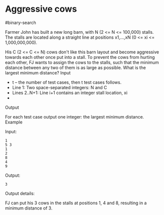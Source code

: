 # Aggressive cows
#binary-search

Farmer John has built a new long barn, with N (2 <= N <= 100,000) stalls. The stalls are located along a straight line at positions x1,...,xN (0 <= xi <= 1,000,000,000).

His C (2 <= C <= N) cows don't like this barn layout and become aggressive towards each other once put into a stall. To prevent the cows from hurting each other, FJ wants to assign the cows to the stalls, such that the minimum distance between any two of them is as large as possible. What is the largest minimum distance?
Input

* t – the number of test cases, then t test cases follows.
* Line 1: Two space-separated integers: N and C
* Lines 2..N+1: Line i+1 contains an integer stall location, xi
* 
Output

For each test case output one integer: the largest minimum distance.
Example

Input:
```
1
5 3
1
2
8
4
9
```
Output:
```
3
```
Output details:

FJ can put his 3 cows in the stalls at positions 1, 4 and 8,
resulting in a minimum distance of 3.